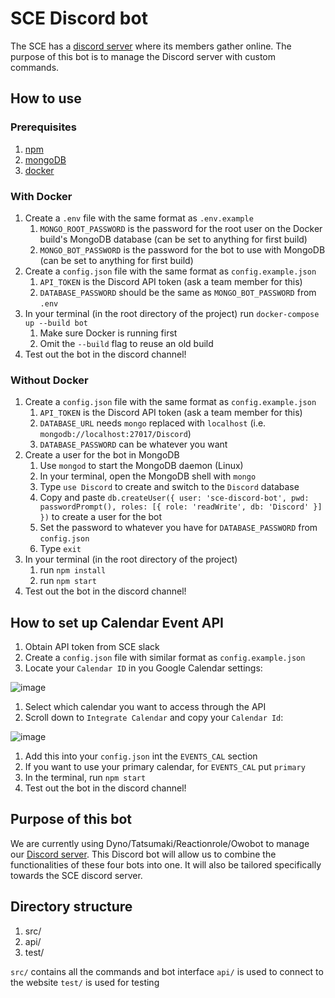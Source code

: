 # SCE Discord bot

The SCE has a [discord server](https://discord.gg/e2Dsgd9) where
its members gather online. The purpose of this bot is to manage
the Discord server with custom commands.

## How to use

### Prerequisites

1. [npm](https://www.npmjs.com)
2. [mongoDB](https://www.mongodb.com)
3. [docker](https://www.docker.com)

### With Docker

1. Create a `.env` file with the same format as `.env.example`
   1. `MONGO_ROOT_PASSWORD` is the password for the root user on the Docker build's MongoDB database (can be set to anything for first build)
   2. `MONGO_BOT_PASSWORD` is the password for the bot to use with MongoDB (can be set to anything for first build)
2. Create a `config.json` file with the same format as `config.example.json`
   1. `API_TOKEN` is the Discord API token (ask a team member for this)
   2. `DATABASE_PASSWORD` should be the same as `MONGO_BOT_PASSWORD` from `.env`
3. In your terminal (in the root directory of the project) run `docker-compose up --build bot`
   1. Make sure Docker is running first
   2. Omit the `--build` flag to reuse an old build
4. Test out the bot in the discord channel!

### Without Docker

1. Create a `config.json` file with the same format as `config.example.json`
   1. `API_TOKEN` is the Discord API token (ask a team member for this)
   2. `DATABASE_URL` needs `mongo` replaced with `localhost` (i.e. `mongodb://localhost:27017/Discord`)
   3. `DATABASE_PASSWORD` can be whatever you want
2. Create a user for the bot in MongoDB
   1. Use `mongod` to start the MongoDB daemon (Linux)
   2. In your terminal, open the MongoDB shell with `mongo`
   3. Type `use Discord` to create and switch to the `Discord` database
   4. Copy and paste `db.createUser({ user: 'sce-discord-bot', pwd: passwordPrompt(), roles: [{ role: 'readWrite', db: 'Discord' }] })` to create a user for the bot
   5. Set the password to whatever you have for `DATABASE_PASSWORD` from `config.json`
   6. Type `exit`
3. In your terminal (in the root directory of the project)
   1. run `npm install`
   2. run `npm start`
4. Test out the bot in the discord channel!

## How to set up Calendar Event API

1. Obtain API token from SCE slack
1. Create a `config.json` file with similar format as `config.example.json`
1. Locate your `Calendar ID` in you Google Calendar settings:

![image](https://user-images.githubusercontent.com/47675634/87125869-0ec97280-c240-11ea-815b-ed13596cef6b.PNG)

1. Select which calendar you want to access through the API
2. Scroll down to `Integrate Calendar` and copy your `Calendar Id`:

![image](https://user-images.githubusercontent.com/47675634/87126195-a3cc6b80-c240-11ea-96a3-24c5b91ad256.PNG)

1. Add this into your `config.json` int the `EVENTS_CAL` section
2. If you want to use your primary calendar, for `EVENTS_CAL` put `primary`
3. In the terminal, run `npm start`
4. Test out the bot in the discord channel!

## Purpose of this bot

We are currently using Dyno/Tatsumaki/Reactionrole/Owobot to manage
our [Discord server](https://discord.gg/e2Dsgd9). This Discord bot
will allow us to combine the functionalities of these four bots
into one. It will also be tailored specifically towards the SCE discord
server.

## Directory structure

1. src/
1. api/
1. test/

`src/` contains all the commands and bot interface
`api/` is used to connect to the website
`test/` is used for testing
